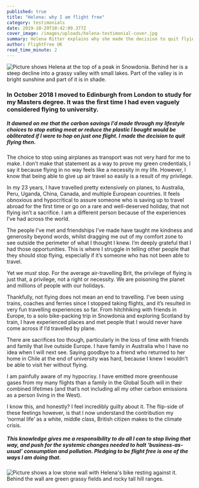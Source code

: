 ```yaml
---
published: true
title: "Helena: why I am flight free"
category: testimonials
date: 2019-10-29T10:42:09.377Z
cover_image: /images/uploads/helena-testimonial-cover.jpg
summary: Helena Ritter explains why she made the decision to quit flying
author: FlightFree UK
read_time_minute: 2
---
```

![Picture shows Helena at the top of a peak in Snowdonia. Behind her is a steep decline into a grassy valley with small lakes. Part of the valley is in bright sunshine and part of it is in shade. ](/images/uploads/helena-snowdonia.jpg "Helena in Snowdonia ")

### In October 2018 I moved to Edinburgh from London to study for my Masters degree. It was the first time I had even vaguely considered flying to university.

##### It dawned on me that the carbon savings I'd made through my lifestyle choices to stop eating meat or reduce the plastic I bought would be obliterated if I were to hop on just one flight. I made the decision to quit flying then.

The choice to stop using airplanes as transport was not very hard for me to make. I don’t make that statement as a way to prove my green credentials, I say it because flying in no way feels like a necessity in my life. However, I know that being able to give up air travel so easily is a result of my privilege. 

In my 23 years, I have travelled pretty extensively on planes, to Australia, Peru, Uganda, China, Canada, and multiple European countries. It feels obnoxious and hypocritical to assure someone who is saving up to travel abroad for the first time or go on a rare and well-deserved holiday, that not flying isn’t a sacrifice. I am a different person because of the experiences I’ve had across the world. 

The people I’ve met and friendships I’ve made have taught me kindness and generosity beyond words, whilst dragging me out of my comfort zone to see outside the perimeter of what I thought I knew. I’m deeply grateful that I had those opportunities. This is where I struggle in telling other people that they should stop flying, especially if it’s someone who has not been able to travel. 

Yet we *must* stop. For the average air-travelling Brit, the privilege of flying is just that, a privilege, not a right or necessity. We are poisoning the planet and millions of people with our holidays.

Thankfully, not flying does not mean an end to travelling. I’ve been using trains, coaches and ferries since I stopped taking flights, and it’s resulted in very fun travelling experiences so far. From hitchhiking with friends in Europe, to a solo bike-packing trip in Snowdonia and exploring Scotland by train, I have experienced places and met people that I would never have come across if I’d travelled by plane. 

There are sacrifices too though, particularly in the loss of time with friends and family that live outside Europe. I have family in Australia who I have no idea when I will next see. Saying goodbye to a friend who returned to her home in Chile at the end of university was hard, because I knew I wouldn't be able to visit her without flying. 

I am painfully aware of my hypocrisy.  I have emitted more greenhouse gases from my many flights than a family in the Global South will in their combined lifetimes (and that’s not including all my other carbon emissions as a person living in the West). 

I know this, and honestly? I feel incredibly guilty about it. The flip-side of these feelings however, is that I now understand the contribution my ‘normal life’ as a white, middle class, British citizen makes to the climate crisis. 

##### This knowledge gives me a responsibility to do all I can to stop living that way, and push for the systemic changes needed to halt ‘business-as-usual’ consumption and pollution. Pledging to be flight free is one of the ways I am doing that.

![Picture shows a low stone wall with Helena's bike resting against it. Behind the wall are green grassy fields and rocky tall hill ranges. ](/images/uploads/helena-ritter-snowdonia-bike.jpeg "Bikepacking in Snowdonia")